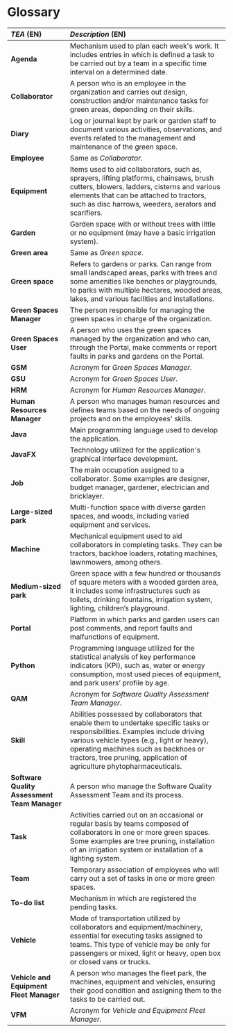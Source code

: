 # Glossary

| **_TEA_** (EN)                               | **_Description_** (EN)                                                                                                                                                                                                                                                                        |                                       
|:---------------------------------------------|:----------------------------------------------------------------------------------------------------------------------------------------------------------------------------------------------------------------------------------------------------------------------------------------------|
| **Agenda**                                   | Mechanism used to plan each week's work. It includes entries in which is defined a task to be carried out by a team in a specific time interval on a determined date.                                                                                                                         |
| **Collaborator**                             | A person who is an employee in the organization and carries out design, construction and/or maintenance tasks for green areas, depending on their skills.                                                                                                                                     |
| **Diary**                                    | Log or journal kept by park or garden staff to document various activities, observations, and events related to the management and maintenance of the green space.                                                                                                                            |
| **Employee**                                 | Same as _Collaborator_.                                                                                                                                                                                                                                                                       |
| **Equipment**                                | Items used to aid collaborators, such as, sprayers, lifting platforms, chainsaws, brush cutters, blowers, ladders, cisterns and various elements that can be attached to tractors, such as disc harrows, weeders, aerators and scarifiers.                                                    |
| **Garden**                                   | Garden space with or without trees with little or no equipment (may have a basic irrigation system).                                                                                                                                                                                          |
| **Green area**                               | Same as _Green space_.                                                                                                                                                                                                                                                                        |
| **Green space**                              | Refers to gardens or parks. Can range from  small landscaped areas, parks with trees and some amenities like benches or playgrounds, to parks with multiple hectares, wooded areas, lakes, and various facilities and installations.                                                          |
| **Green Spaces Manager**                     | The person responsible for managing the green spaces in charge of the organization.                                                                                                                                                                                                           |
| **Green Spaces User**                        | A person who uses the green spaces managed by the organization and who can, through the Portal, make comments or report faults in parks and gardens on the Portal.                                                                                                                            |
| **GSM**                                      | Acronym for _Green Spaces Manager_.                                                                                                                                                                                                                                                           |
| **GSU**                                      | Acronym for _Green Spaces User_.                                                                                                                                                                                                                                                              |
| **HRM**                                      | Acronym for _Human Resources Manager_.                                                                                                                                                                                                                                                        |
| **Human Resources Manager**                  | A person who manages human resources and defines teams based on the needs of ongoing projects and on the employees' skills.                                                                                                                                                                   |
| **Java**                                     | Main programming language used to develop the application.                                                                                                                                                                                                                                    |
| **JavaFX**                                   | Technology utilized for the application's graphical interface development.                                                                                                                                                                                                                    |
| **Job**                                      | The main occupation assigned to a collaborator. Some examples are designer, budget manager, gardener, electrician and bricklayer.                                                                                                                                                             |
| **Large-sized park**                         | Multi-function space with diverse garden spaces, and woods, including varied equipment and services.                                                                                                                                                                                          |
| **Machine**                                  | Mechanical equipment used to aid collaborators in completing tasks. They can be tractors, backhoe loaders, rotating machines, lawnmowers, among others.                                                                                                                                       |
| **Medium-sized park**                        | Green space with a few hundred or thousands of square meters with a wooded garden area, it includes some infrastructures such as toilets, drinking fountains, irrigation system, lighting, children’s playground.                                                                             |
| **Portal**                                   | Platform  in which parks and garden users can post comments, and report faults and malfunctions of equipment.                                                                                                                                                                                 |
| **Python**                                   | Programming language utilized for the statistical analysis of key performance indicators (KPI), such as, water or energy consumption, most used pieces of equipment, and park users’ profile by age.                                                                                          |
| **QAM**                                      | Acronym for _Software Quality Assessment Team Manager_.                                                                                                                                                                                                                                       |
| **Skill**                                    | Abilities possessed by collaborators that enable them to undertake specific tasks or responsibilities. Examples include driving various vehicle types (e.g., light or heavy), operating machines such as backhoes or tractors, tree pruning, application of agriculture phytopharmaceuticals. |
| **Software Quality Assessment Team Manager** | A person who manage the Software Quality Assessment Team and its process.                                                                                                                                                                                                                     |
| **Task**                                     | Activities carried out on an occasional or regular basis by teams composed of collaborators in one or more green spaces. Some examples are  tree pruning, installation of an irrigation system or installation of a lighting system.                                                          |
| **Team**                                     | Temporary association of employees who will carry out a set of tasks in one or more green spaces.                                                                                                                                                                                             |
| **To-do list**                               | Mechanism in which are registered the pending tasks.                                                                                                                                                                                                                                          |
| **Vehicle**                                  | Mode of transportation utilized by collaborators and equipment/machinery, essential for executing tasks assigned to teams. This type of vehicle may be only for passengers or mixed, light or heavy, open box or closed vans or trucks.                                                       |
| **Vehicle and Equipment Fleet Manager**      | A person who manages the fleet park, the machines, equipment and vehicles, ensuring their good condition and assigning them to the tasks to be carried out.                                                                                                                                   |
| **VFM**                                      | Acronym for _Vehicle and Equipment Fleet Manager_.                                                                                                                                                                                                                                            |





